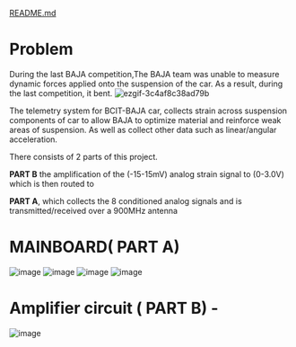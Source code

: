 [README.md](https://github.com/user-attachments/files/22166440/README.md)
# Problem 
During the last BAJA competition,The BAJA team was unable to measure dynamic forces applied onto the suspension of the car. As a result, during the last competition, it bent.
![ezgif-3c4af8c38ad79b](https://github.com/user-attachments/assets/8fe03ef1-5886-4e94-b8d6-ccf3dc3e0c9c)


The telemetry system for BCIT-BAJA car, collects strain across suspension components of car to allow BAJA to optimize material and reinforce weak areas of suspension.
As well as collect other data such as linear/angular acceleration.

There consists of 2 parts of this project. 

**PART B** the amplification of the (-15-15mV) analog strain signal to (0-3.0V) which is then routed to

**PART A**, which collects the 8 conditioned analog signals and is transmitted/received over a 900MHz antenna



# MAINBOARD( PART A)


![image](https://github.com/user-attachments/assets/dc81cf34-a69d-406f-8c19-f821d3af4d6a)
![image](https://github.com/user-attachments/assets/468851e0-d970-4809-af6d-eac6403165c4)
![image](https://github.com/user-attachments/assets/9414f8d5-4f52-4e46-ae3c-9da4bbf92fe5)
![image](https://github.com/user-attachments/assets/fceb3653-d5f6-441f-b3fb-d435e3fac4fa)


# Amplifier circuit ( PART B) - 
![image](https://github.com/user-attachments/assets/a1db2386-22c9-4d49-882a-4685fd6d1d30)

